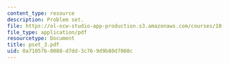 ```yaml
---
content_type: resource
description: Problem set.
file: https://ol-ocw-studio-app-production.s3.amazonaws.com/courses/10-492-1-integrated-chemical-engineering-topics-i-process-control-by-design-fall-2004/0a71057b0088d7dd3c769d9b80d7008c_pset_3.pdf
file_type: application/pdf
resourcetype: Document
title: pset_3.pdf
uid: 0a71057b-0088-d7dd-3c76-9d9b80d7008c
---
```

